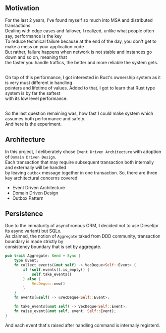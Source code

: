 ## Motivation
For the last 2 years, I've found myself so much into MSA and distributed transactions.<br>
Dealing with edge cases and failover, I realized, unlike what people often say, performance is the key<br>
To reduce technical failure because at the end of the day, you don't get to make a mess on your application code<br>
But rather, failure happens when network is not stable and instances go down and so on, meaning that<br>
the faster you handle traffics, the better and more reliable the system gets.<br><br>

On top of this performance, I got interested in Rust's ownership system as it is very must different in handling<br>
pointers and lifetime of values. Added to that, I got to learn that Rust type system is by far the saftest<br>
with its low level performance.<br><br>

So the last question remaining was, how fast I could make system which assumes both performance and safety.<br>
And here is the experiment.<br>

## Architecture
In this project, I deliberately chose `Event Driven Architecture` with adoption of `Domain Driven Design`.<br>
Each transaction that may require subsequent transaction both internally and externally will be handled<br>
by leaving `outbox` message together in one transaction. So, there are three key architectural concerns covered<br>
- Event Driven Architecture
- Domain Driven Design
- Outbox Pattern


## Persistence
Due to the immaturity of asynchronous ORM, I decided not to use Diesel(or its async variant) but SQLx.<br>
As claimed, the notion of `Aggregate` taked from DDD community, transaction boundary is made strictly by<br>
consistency boundary that is set by aggregate.
```rust
pub trait Aggregate: Send + Sync {
    type Event;
    fn collect_events(&mut self) -> VecDeque<Self::Event> {
        if !self.events().is_empty() {
            self.take_events()
        } else {
            VecDeque::new()
        }
    }
    fn events(&self) -> &VecDeque<Self::Event>;

    fn take_events(&mut self) -> VecDeque<Self::Event>;
    fn raise_event(&mut self, event: Self::Event);
}
```
And each event that's raised after handling command is internally registerd.
 




